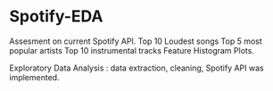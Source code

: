 # Spotify-EDA

Assesment on current Spotify API.
Top 10 Loudest songs
Top 5 most popular artists
Top 10 instrumental tracks
Feature Histogram Plots.

Exploratory Data Analysis : data extraction, cleaning, Spotify API was implemented. 
